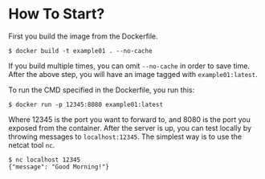 # How To Start?

First you build the image from the Dockerfile.

```
$ docker build -t example01 . --no-cache
```

If you build multiple times, you can omit `--no-cache` in order to save time.
After the above step, you will have an image tagged with `example01:latest`.

To run the CMD specified in the Dockerfile, you run this:

```
$ docker run -p 12345:8080 example01:latest
```

Where 12345 is the port you want to forward to, and 8080 is the port you exposed
from the container. After the server is up, you can test locally by throwing
messages to `localhost:12345`. The simplest way is to use the netcat tool `nc`.

```
$ nc localhost 12345
{"message": "Good Morning!"}
```
